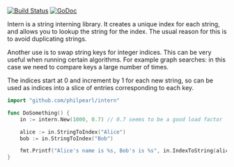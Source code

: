 
[![Build Status](https://travis-ci.org/philpearl/intern.svg)](https://travis-ci.org/philpearl/intern) [![GoDoc](https://godoc.org/github.com/philpearl/intern?status.svg)](https://godoc.org/github.com/philpearl/intern)


Intern is a string interning library. It creates a unique index for each string, and allows you to lookup the string for the index. The usual reason for this is to avoid duplicating strings.

Another use is to swap string keys for integer indices. This can be very useful when running certain algorithms. For example graph searches: in this case we need to compare keys a large number of times.

The indices start at 0 and increment by 1 for each new string, so can be used as indices into a slice of entries corresponding to each key.

```go
import "github.com/philpearl/intern"

func DoSomething() {
	in := intern.New(1000, 0.7) // 0.7 seems to be a good load factor

	alice := in.StringToIndex("Alice")
	bob := in.StringToIndex("Bob")

	fmt.Printf("Alice's name is %s, Bob's is %s", in.IndexToString(alice), in.IndexToString(bob))
}
```